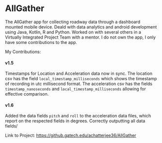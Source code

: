 # AllGather
The AllGather app for collecting roadway data through a dashboard mounted mobile device. Deald with data analytics and android development using Java, Kotlin, R and Python. Worked on with several others in a Virtually Integrated Project Team with a mentor. I do not own the app, I only have some contributions to the app.

My Contributions:

#### v1.5
Timestamps for Location and Acceleration data now in sync. The location csv has the field `local_timestamp_milliseconds` which shows the timestamp of recording in utc millisecond format. The acceleration csv has the fields `timestamp_nanoseconds` and `local_timestamp_milliseconds` allowing for effective comparison.

#### v1.6
Added the data fields `pitch` and `roll` to the acceleration data files, which report on the respected fields in degrees.
Correctly outputting all data fields/

Link to Project: https://github.gatech.edu/achatterjee36/AllGather
